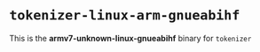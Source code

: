 # `tokenizer-linux-arm-gnueabihf`

This is the **armv7-unknown-linux-gnueabihf** binary for `tokenizer`
